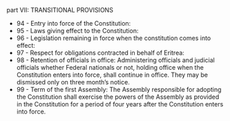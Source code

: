 part VII: TRANSITIONAL PROVISIONS

<ul>
			<li>94 - Entry into force of the Constitution: <ul>
			</ul></li>			<li>95 - Laws giving effect to the Constitution: <ul>
			</ul></li>			<li>96 - Legislation remaining in force when the constitution comes into effect: <ul>
			</ul></li>			<li>97 - Respect for obligations contracted in behalf of Eritrea: <ul>
			</ul></li>			<li>98 - Retention of officials in office: Administering officials and judicial officials whether Federal nationals or not, holding office when the Constitution enters into force, shall continue in office. They may be dismissed only on three month’s notice.<ul>
			</ul></li>			<li>99 - Term of the first Assembly: The Assembly responsible for adopting the Constitution shall exercise the powers of the Assembly as provided in the Constitution for a period of four years after the Constitution enters into force.<ul>
			</ul></li></ul>